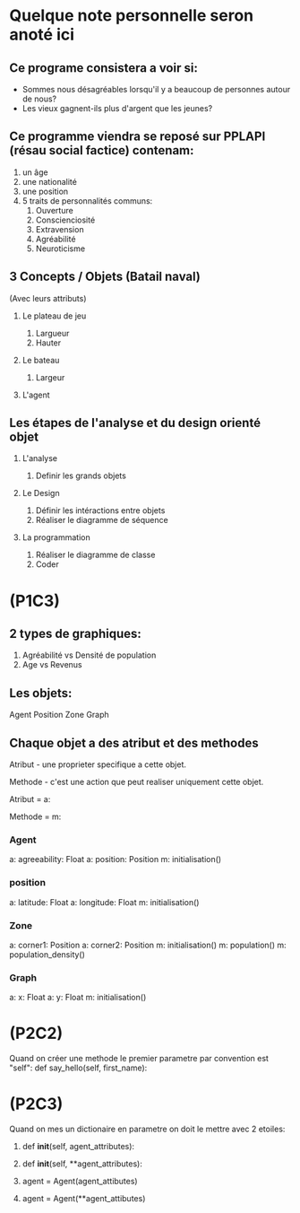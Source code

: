 # Quelque note personnelle seron anoté ici

## Ce programe consistera a voir si:

- Sommes nous désagréables lorsqu'il y a beaucoup de personnes autour de nous?
- Les vieux gagnent-ils plus d'argent que les jeunes?

## Ce programme viendra se reposé sur PPLAPI (résau social factice) contenam:

1. un âge
2. une nationalité
3. une position
4. 5 traits de personnalités communs:
    1. Ouverture
    2. Conscienciosité
    3. Extravension
    4. Agréabilité
    5. Neuroticisme

## 3 Concepts / Objets (Batail naval)
(Avec leurs attributs)

1. Le plateau de jeu
    1. Largueur
    2. Hauter

2. Le bateau
    1. Largeur

3. L'agent

## Les étapes de l'analyse et du design orienté objet

1. L'analyse
    1. Definir les grands objets

2. Le Design
    1. Définir les intéractions entre objets
    2. Réaliser le diagramme de séquence

3. La programmation
    1. Réaliser le diagramme de classe
    2. Coder

# (P1C3)

## 2 types de graphiques: 

1. Agréabilité vs Densité de population
2. Age vs Revenus

## Les objets:

Agent
Position
Zone
Graph

## Chaque objet a des atribut et des methodes

Atribut - une proprieter specifique a cette objet.

Methode - c'est une action que peut realiser uniquement cette objet.

Atribut = a:

Methode = m:

### Agent
a: agreeability: Float
a: position: Position
m: initialisation()

### position
a: latitude: Float
a: longitude: Float
m: initialisation()

### Zone
a: corner1: Position
a: corner2: Position
m: initialisation()
m: population()
m: population_density()

### Graph
a: x: Float
a: y: Float
m: initialisation()

# (P2C2)

Quand on créer une methode le premier parametre par convention est "self":
def say_hello(self, first_name):

# (P2C3)

Quand on mes un dictionaire en parametre on doit le mettre avec 2 etoiles:

1. def __init__(self, agent_attributes):
2. def __init__(self, **agent_attributes):

1. agent = Agent(agent_attibutes)
2. agent = Agent(**agent_attibutes)